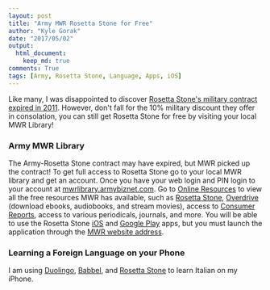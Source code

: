 ```yaml
---
layout: post
title: "Army MWR Rosetta Stone for Free"
author: "Kyle Gorak"
date: "2017/05/02"
output:
  html_document:
    keep_md: true
comments: True
tags: [Army, Rosetta Stone, Language, Apps, iOS]
---
```


Like many, I was disappointed to discover [Rosetta Stone's military contract expired in 2011](http://support.rosettastone.com/articles/en_US/Text/Rosetta-Stone-for-United-States-Armed-Forces-members). However, don't fall for the 10% military discount they offer in consolation, you can still get Rosetta Stone for free by visiting your local MWR Library!

### Army MWR Library

The Army-Rosetta Stone contract may have expired, but MWR picked up the contract! To get full access to Rosetta Stone go to your local MWR library and get an account. Once you have your web login and PIN login to your account at [mwrlibrary.armybiznet.com](https://mwrlibrary.armybiznet.com). Go to [Online Resources](https://mwrlibrary.armybiznet.com/screens~S01/resources2.html) to view all the free resources MWR has available, such as [Rosetta Stone](https://secure.rosettastone.com/lp/ebsco/index.html?custid=s3962601), [Overdrive](https://army.overdrive.com) (download ebooks, audiobooks, and stream movies), access to [Consumer Reports](http://0-www.consumerreports.org.mwrlibrary.armybiznet.com/cro/index.htm), access to various periodicals, journals, and more. You will be able to use the Rosetta Stone [iOS](https://itunes.apple.com/us/app/learn-languages-with-rosetta-stone/id435588892?mt=8) and [Google Play](https://play.google.com/store/apps/details?id=air.com.rosettastone.mobile.CoursePlayer&hl=en) apps, but you must launch the application through the [MWR website address](https://mwrlibrary.armybiznet.com/screens/RosettaStoneBrochure.pdf).

### Learning a Foreign Language on your Phone

I am using [Duolingo](https://www.duolingo.com), [Babbel](https://www.babbel.com), and [Rosetta Stone](https://secure.rosettastone.com/lp/ebsco/index.html?custid=s3962601) to learn Italian on my iPhone.